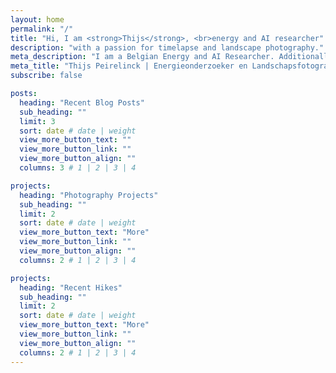 ```yaml
---
layout: home
permalink: "/"
title: "Hi, I am <strong>Thijs</strong>, <br>energy and AI researcher"
description: "with a passion for timelapse and landscape photography."
meta_description: "I am a Belgian Energy and AI Researcher. Additionally, I am a landscape and timelapse photographer. I love dramatic skies and vistas. In the past years I have taken many pictures of European and Belgian landscapes. This website shows both my research and photography work."
meta_title: "Thijs Peirelinck | Energieonderzoeker en Landschapsfotograaf"
subscribe: false

posts:
  heading: "Recent Blog Posts"
  sub_heading: ""
  limit: 3
  sort: date # date | weight
  view_more_button_text: ""
  view_more_button_link: ""
  view_more_button_align: ""
  columns: 3 # 1 | 2 | 3 | 4

projects:
  heading: "Photography Projects"
  sub_heading: ""
  limit: 2
  sort: date # date | weight
  view_more_button_text: "More"
  view_more_button_link: ""
  view_more_button_align: ""
  columns: 2 # 1 | 2 | 3 | 4

projects:
  heading: "Recent Hikes"
  sub_heading: ""
  limit: 2
  sort: date # date | weight
  view_more_button_text: "More"
  view_more_button_link: ""
  view_more_button_align: ""
  columns: 2 # 1 | 2 | 3 | 4
---
```

